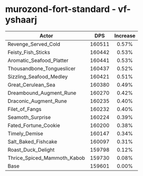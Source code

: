 # murozond-fort-standard - vf-yshaarj
| Actor | DPS | Increase |
|---|:---:|:---:|
|Revenge_Served_Cold|160511|0.57%|
|Feisty_Fish_Sticks|160442|0.53%|
|Aromatic_Seafood_Platter|160441|0.53%|
|Thousandbone_Tongueslicer|160437|0.52%|
|Sizzling_Seafood_Medley|160421|0.51%|
|Great_Cerulean_Sea|160380|0.49%|
|Dreambound_Augment_Rune|160270|0.42%|
|Draconic_Augment_Rune|160235|0.40%|
|Filet_of_Fangs|160232|0.40%|
|Seamoth_Surprise|160224|0.39%|
|Fated_Fortune_Cookie|160200|0.38%|
|Timely_Demise|160147|0.34%|
|Salt_Baked_Fishcake|160097|0.31%|
|Roast_Duck_Delight|159798|0.12%|
|Thrice_Spiced_Mammoth_Kabob|159730|0.08%|
|Base|159601|0.00%|
